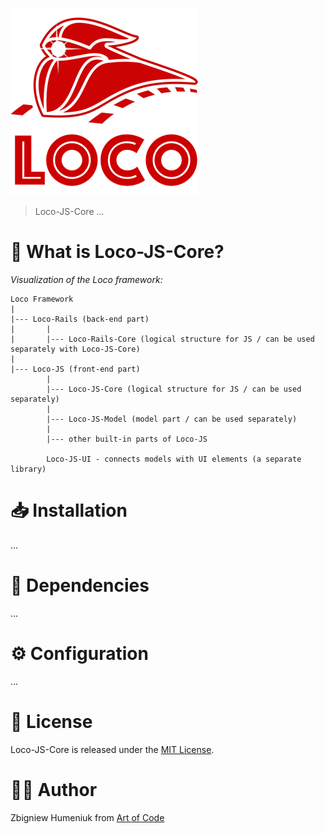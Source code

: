 ![logo](https://raw.githubusercontent.com/artofcodelabs/artofcodelabs.github.io/master/assets/ext/loco_logo_trans_sqr-300px.png)

> Loco-JS-Core ...

# 🧐 What is Loco-JS-Core?

*Visualization of the Loco framework:*

```
Loco Framework
|
|--- Loco-Rails (back-end part)
|       |
|       |--- Loco-Rails-Core (logical structure for JS / can be used separately with Loco-JS-Core)
|
|--- Loco-JS (front-end part)
        |
        |--- Loco-JS-Core (logical structure for JS / can be used separately)
        |
        |--- Loco-JS-Model (model part / can be used separately)
        |
        |--- other built-in parts of Loco-JS

        Loco-JS-UI - connects models with UI elements (a separate library)
```

# 📥 Installation

...

# 🤝 Dependencies

...

# ⚙️ Configuration

...

# 📜 License

Loco-JS-Core is released under the [MIT License](https://opensource.org/licenses/MIT).

# 👨‍🏭 Author

Zbigniew Humeniuk from [Art of Code](https://artofcode.co)